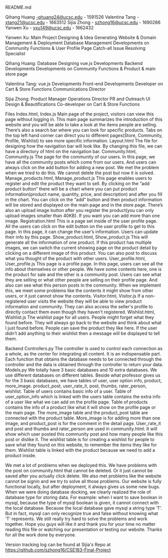 README.md

Qihang Huang -qhuang24@ucsc.edu - 1591526
Valentina Tang - xtang21@ucsc.edu - 1663512
Sijia Zhong - szhong16@ucsc.edu - 1690286
Yanwen Xu - yxu149@ucsc.edu - 1662432

Yanwen Xu: 
Main Project Designing & Idea Generating
Website & Domain Management & Deployment
Database Management
Developments on Community Functions & User Profile Page
Catch-all Issue Resolving Specialist

Qihang Huang: 
Database Designing
vue.js Developments 
Backend Developments
Developments on Community Functions & Product  & main store page

Valentina Tang: 
vue.js Developments
Front-end Developments 
Developer on Cart & Store Functions
Communications Director

Sijia Zhong: 
Product Manager
Operations Director
PR and Outreach
UI Design & Beautifications
Co-developer on Cart & Store Functions


Files
Index.html, Index.js
Main page of the project, visitors can view this page without logging in. This main page summarizes the introduction of this website and you will be able to take a look at the items people are selling. There’s also a search bar where you can look for specific products. Tabs on the top left hand corner can direct you to different pages(Store, Community, Profile, Wishlist) to see more specific information.
Layout.html
The file for designing how the navigation bar will look like. By changing this file, we can have a directory of html on the navigation bar. 
Community.html, Community.js
The page for the community of our users. In this page, we have all the community posts which come from our users. And users can always click on the add button for adding a new post. We met the problem when we tried to do this. We cannot delete the post but now it is solved. 
Manage_products.html, Manage_product.js
This page enables users to register and edit the product they want to sell. By clicking on the “add product button” there will be a chart where you can put product information(product name, quantity, price, and description) and after you fill in the chart. You can click on the “add” button and then product information will be stored and displayed on the main page and in the store page. There’s also an upload image button after you register the product(you can only upload images smaller than 40KB). If you want you can add more than one image.
Registration.html
This is a page set inside of the user profile page. All the users can click on the edit button on the user profile to get to this page. In this page, it can change the user’s information. Users can update their info by this page. 
Show_product.html, Show_product.js
This will generate all the information of one product. If this product has multiple images, we can switch the current showing page on the product detail by clicking on a different image of this product. You can also post to discuss what you thought of the product with other users. 
User_profile.html, User_profile.js
This page is a profile page. In this page, users can see all the info about themselves or other people. We have some contents here, one is the product for sale and the other is a community post. Users can see what they are selling or what other people are selling on their profile page. And also can see what this person posts in the community. When we implement this, we meet some problems like the contents it might show from other users, or it just cannot show the contents. 
Visitor.html, Visitor.js
If a non-registered user visits the website they will be able to view product information and community. They can also access the seller's profile to directly contact them even though they haven’t registered.
Wishlist.html, Wishlist.js
The wishlist page for all users. People might forget what they found before. They will always go back to the website and think about what I just found before. People can save the product they like here. If the user didn’t add anything to their wishlist then a message will be displayed to tell them.

Backend
Controllers.py
The controller is used to control each connection as a whole, as the center for integrating all content. It is an indispensable part. Each function that obtains the database needs to be connected through the controller and the data is obtained through the controller to return your data.
Models.py
	We totally have 3 basic databases and 10 extra databases. We use different databases on different tables. Beside what professor gives us for the 3 basic databases, we have tables of user, user option info, product, more_image. product_post, user_rate_it, post, thumbs, rater_person, wishlist. Table of users contains basic info of a user. Table of user_option_info which is linked with the users table contains the extra info of a user like what we can add on the profile page. Table of products contains the info of a product like what it will show on the profile page or the main page. The more_image table and the product_post table are connected with the product table. More_image is for adding more than one image, and product_post is for the comment in the detail page. User_rate_it and post and thumbs and rater_person are used in community.html. It will show which user posted this community post and how many people like this post or dislike it. The wishlist table is for creating a wishlist for people to save what they found on this website, to remember the items they like for them. Wishlist table is linked with the product because we need to add a product inside. 

We met a lot of problems when we deployed this. We have problems with the post on community.html that cannot be deleted. Or it just cannot be saved after you actually click delete. We also met problems like the website cannot be signin and we try to solve all those problems. 
Our website is fully functional locally, but after deployment, it always gives us some new bugs. When we were doing database docking, we clearly realized the role of database type for storing data. For example: when I want to save boolean in mysql, because the type of mysql boolean is given, it cannot connect with the local database. Because the local database gave mysql a string type ‘T’. But in fact, mysql can only recognize true and false without knowing what ‘T’ represents.  We still really try hard to solve the problems and work together. Hope you guys will like it and thank you for your time no matter reading this file or watching our presentation or testing our website. Thanks for all the work done by everyone. 

Version tracking log can be found at Sijia's Repo at https://github.com/szhong16/CSE183-Final-Project
